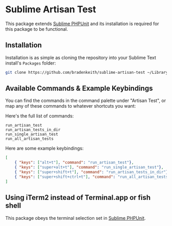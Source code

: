# Sublime Artisan Test

This package extends [Sublime PHPUnit](https://github.com/adamwathan/sublime-phpunit) and its installation is required for this package to be functional.

## Installation

Installation is as simple as cloning the repository into your Sublime Text install's `Packages` folder:

```bash
git clone https://github.com/bradenkeith/sublime-artisan-test ~/Library/Application\ Support/Sublime\ Text\ 3/Packages/sublime-artisan-test
```

## Available Commands & Example Keybindings

You can find the commands in the command palette under "Artisan Test", or map any of these commands to whatever shortcuts you want:

Here's the full list of commands:

```
run_artisan_test
run_artisan_tests_in_dir
run_single_artisan_test
run_all_artisan_tests
````

Here are some example keybindings:

```json
[
    { "keys": ["alt+t"], "command": "run_artisan_test"},
    { "keys": ["super+alt+t"], "command": "run_single_artisan_test"},
    { "keys": ["super+shift+t"], "command": "run_artisan_tests_in_dir"},
    { "keys": ["super+shift+ctrl+t"], "command": "run_all_artisan_tests"},
]

```

## Using iTerm2 instead of Terminal.app or fish shell

This package obeys the terminal selection set in [Sublime PHPUnit](https://github.com/adamwathan/sublime-phpunit).
